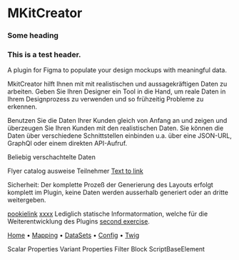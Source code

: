 

# <a id='#MKitCreator'></a>MKitCreator
### <a name="pookie"></a>Some heading
### This is a test header.
A plugin for Figma to populate your design mockups with meaningful data. 

MkitCreator hilft Ihnen mit mit realistischen und aussagekräftigen Daten zu arbeiten.
Geben Sie Ihren Designer ein Tool in die Hand, um reale Daten in Ihrem Designprozess zu verwenden und
so frühzeitig Probleme zu erkennen.

Benutzen Sie die Daten Ihrer Kunden gleich von Anfang an und zeigen und überzeugen Sie Ihren Kunden mit den 
realistischen Daten.
Sie können die Daten über verschiedene Schnittstellen einbinden u.a. über eine JSON-URL, GraphQl oder einem direkten API-Aufruf.


Beliebig verschachtelte  Daten

Flyer catalog ausweise Teilnehmer
[Text to link](https://link-url.com)

Sicherheit:
Der komplette Prozeß der Generierung des Layouts erfolgt komplett im Plugin, keine Daten werden ausserhalb generiert oder an dritte weitergeben.

[pookielink](#pookie)
[xxxx](#This-is-a-test-header)
Lediglich statische Informatormation, welche für die Weiterentwicklung des Plugins
[second exercise](/author).


[Home](./index.html) • [Mapping](./Mapping.html) • [DataSets](./DataSets.html) • [Config](./Config.html) • [Twig](./Twig.html) 

Scalar Properties
Variant Properties
Filter Block
ScriptBaseElement